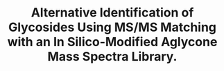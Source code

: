 ---
layout: ../../layouts/Publication.astro
title: Alternative Identification of Glycosides Using MS/MS Matching with an In Silico-Modified Aglycone Mass Spectra Library.
journal: Analytical chemistry
authors: Rodriguez EP, Li Y, Vaniya A, Shih PM, Fiehn O
year: 2023
page: 10618-10624
volume: 95
issue: 28
pmid: 37390485.0
pmcid: PMC11493435
doi: 10.1021/acs.analchem.3c00957
landmark: False
carousel: False
featured: False
r03: R03OD034497
keywords: ["Sugars", "Ions", "Glycosides", "Chromatography, High Pressure Liquid", "Chromatography, Liquid", "Spectrometry, Mass, Electrospray Ionization", "Tandem Mass Spectrometry", "Tissue Distribution"]
---